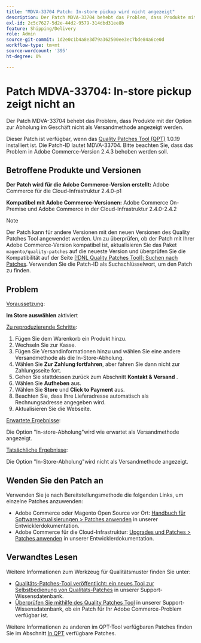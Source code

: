 ```yaml
---
title: "MDVA-33704 Patch: In-store pickup wird nicht angezeigt"
description: Der Patch MDVA-33704 behebt das Problem, dass Produkte mit der Option zur Abholung im Geschäft nicht als Versandmethode angezeigt werden.
exl-id: 2c5c7627-5d2e-44d2-9579-314dbd31ee8b
feature: Shipping/Delivery
role: Admin
source-git-commit: 1d2e0c1b4a8e3d79a362500ee3ec7bde84a6ce0d
workflow-type: tm+mt
source-wordcount: '395'
ht-degree: 0%

---
```


# Patch MDVA-33704: In-store pickup zeigt nicht an

Der Patch MDVA-33704 behebt das Problem, dass Produkte mit der Option zur Abholung im Geschäft nicht als Versandmethode angezeigt werden.

Dieser Patch ist verfügbar, wenn das [Quality Patches Tool (QPT)](/help/announcements/adobe-commerce-announcements/magento-quality-patches-released-new-tool-to-self-serve-quality-patches.md) 1.0.19 installiert ist. Die Patch-ID lautet MDVA-33704. Bitte beachten Sie, dass das Problem in Adobe Commerce-Version 2.4.3 behoben werden soll.

## Betroffene Produkte und Versionen

**Der Patch wird für die Adobe Commerce-Version erstellt:** Adobe Commerce für die Cloud-Infrastruktur 2.4.0-p1

**Kompatibel mit Adobe Commerce-Versionen:** Adobe Commerce On-Premise und Adobe Commerce in der Cloud-Infrastruktur 2.4.0-2.4.2

>[!NOTE]
>
>Der Patch kann für andere Versionen mit den neuen Versionen des Quality Patches Tool angewendet werden. Um zu überprüfen, ob der Patch mit Ihrer Adobe Commerce-Version kompatibel ist, aktualisieren Sie das Paket `magento/quality-patches` auf die neueste Version und überprüfen Sie die Kompatibilität auf der Seite [[!DNL Quality Patches Tool]: Suchen nach Patches](https://devdocs.magento.com/quality-patches/tool.html#patch-grid). Verwenden Sie die Patch-ID als Suchschlüsselwort, um den Patch zu finden.

## Problem

<u>Voraussetzung</u>:<br>

**Im Store auswählen** aktiviert

<u>Zu reproduzierende Schritte</u>:

1. Fügen Sie dem Warenkorb ein Produkt hinzu.
1. Wechseln Sie zur Kasse.
1. Fügen Sie Versandinformationen hinzu und wählen Sie eine andere Versandmethode als die In-Store-Abholung.
1. Wählen Sie **Zur Zahlung fortfahren**, aber fahren Sie dann nicht zur Zahlungsseite fort.
1. Gehen Sie stattdessen zurück zum Abschnitt **Kontakt &amp; Versand** .
1. Wählen Sie **Aufheben** aus.
1. Wählen Sie **Store** und **Click to Payment** aus.
1. Beachten Sie, dass Ihre Lieferadresse automatisch als Rechnungsadresse angegeben wird.
1. Aktualisieren Sie die Webseite.

<u>Erwartete Ergebnisse</u>:

Die Option &quot;In-store-Abholung&quot;wird wie erwartet als Versandmethode angezeigt.

<u>Tatsächliche Ergebnisse</u>:

Die Option &quot;In-Store-Abholung&quot;wird nicht als Versandmethode angezeigt.

## Wenden Sie den Patch an

Verwenden Sie je nach Bereitstellungsmethode die folgenden Links, um einzelne Patches anzuwenden:

* Adobe Commerce oder Magento Open Source vor Ort: [Handbuch für Softwareaktualisierungen > Patches anwenden](https://devdocs.magento.com/guides/v2.4/comp-mgr/patching/mqp.html) in unserer Entwicklerdokumentation.
* Adobe Commerce für die Cloud-Infrastruktur: [Upgrades und Patches > Patches anwenden](https://devdocs.magento.com/cloud/project/project-patch.html) in unserer Entwicklerdokumentation.

## Verwandtes Lesen

Weitere Informationen zum Werkzeug für Qualitätsmuster finden Sie unter:

* [Qualitäts-Patches-Tool veröffentlicht: ein neues Tool zur Selbstbedienung von Qualitäts-Patches](/help/announcements/adobe-commerce-announcements/magento-quality-patches-released-new-tool-to-self-serve-quality-patches.md) in unserer Support-Wissensdatenbank.
* [Überprüfen Sie mithilfe des Quality Patches Tool](/help/support-tools/patches-available-in-qpt-tool/check-patch-for-magento-issue-with-magento-quality-patches.md) in unserer Support-Wissensdatenbank, ob ein Patch für Ihr Adobe Commerce-Problem verfügbar ist.

Weitere Informationen zu anderen im QPT-Tool verfügbaren Patches finden Sie im Abschnitt [In QPT](https://support.magento.com/hc/en-us/sections/360010506631-Patches-available-in-QPT-tool-) verfügbare Patches.

